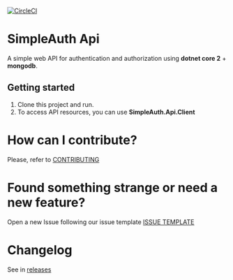 [![CircleCI](https://circleci.com/gh/ThiagoBarradas/simple-auth-api/tree/master.svg?style=svg)](https://circleci.com/gh/ThiagoBarradas/simple-auth-api/tree/master)

# SimpleAuth Api

A simple web API for authentication and authorization using **dotnet core 2** + **mongodb**.

## Getting started

1. Clone this project and run.
2. To access API resources, you can use **SimpleAuth.Api.Client**

# How can I contribute?
Please, refer to [CONTRIBUTING](CONTRIBUTING.md)

# Found something strange or need a new feature?
Open a new Issue following our issue template [ISSUE TEMPLATE](.github/ISSUE_TEMPLATE.md)

# Changelog
See in [releases](https://github.com/ThiagoBarradas/simpleauth-api/releases)

